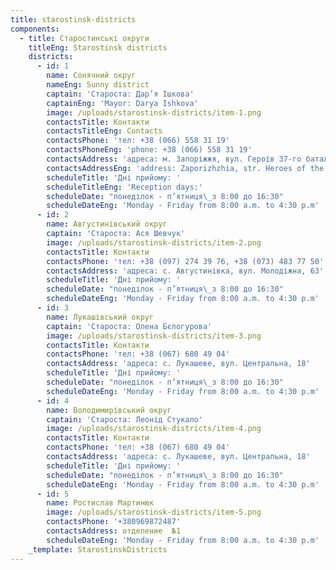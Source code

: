 ```yaml
---
title: starostinsk-districts
components:
  - title: Старостинські округи
    titleEng: Starostinsk districts
    districts:
      - id: 1
        name: Сонячний округ
        nameEng: Sunny district
        captain: 'Староста: Дар’я Ішкова'
        captainEng: 'Mayor: Darya Ishkova'
        image: /uploads/starostinsk-districts/item-1.png
        contactsTitle: Контакти
        contactsTitleEng: Contacts
        contactsPhone: 'тел: +38 (066) 558 31 19'
        contactsPhoneEng: 'phone: +38 (066) 558 31 19'
        contactsAddress: 'адреса: м. Запоріжжя, вул. Героїв 37-го батальйону, 12'
        contactsAddressEng: 'address: Zaporizhzhia, str. Heroes of the 37th Battalion, 12'
        scheduleTitle: 'Дні прийому: '
        scheduleTitleEng: 'Reception days:'
        scheduleDate: "понеділок - п’ятниця\_з 8:00 до 16:30"
        scheduleDateEng: 'Monday - Friday from 8:00 a.m. to 4:30 p.m'
      - id: 2
        name: Августинівський округ
        captain: 'Староста: Ася Шевчук'
        image: /uploads/starostinsk-districts/item-2.png
        contactsTitle: Контакти
        contactsPhone: 'тел: +38 (097) 274 39 76, +38 (073) 483 77 50'
        contactsAddress: 'адреса: с. Августинівка, вул. Молодіжна, 63'
        scheduleTitle: 'Дні прийому: '
        scheduleDate: "понеділок - п’ятниця\_з 8:00 до 16:30"
        scheduleDateEng: 'Monday - Friday from 8:00 a.m. to 4:30 p.m'
      - id: 3
        name: Лукашівський округ
        captain: 'Староста: Олена Бєлогурова'
        image: /uploads/starostinsk-districts/item-3.png
        contactsTitle: Контакти
        contactsPhone: 'тел: +38 (067) 680 49 04'
        contactsAddress: 'адреса: с. Лукашеве, вул. Центральна, 18'
        scheduleTitle: 'Дні прийому: '
        scheduleDate: "понеділок - п’ятниця\_з 8:00 до 16:30"
        scheduleDateEng: 'Monday - Friday from 8:00 a.m. to 4:30 p.m'
      - id: 4
        name: Володимирівський округ
        captain: 'Староста: Леонід Стукало'
        image: /uploads/starostinsk-districts/item-4.png
        contactsTitle: Контакти
        contactsPhone: 'тел: +38 (067) 680 49 04'
        contactsAddress: 'адреса: с. Лукашеве, вул. Центральна, 18'
        scheduleTitle: 'Дні прийому: '
        scheduleDate: "понеділок - п’ятниця\_з 8:00 до 16:30"
        scheduleDateEng: 'Monday - Friday from 8:00 a.m. to 4:30 p.m'
      - id: 5
        name: Ростислав Мартинюк
        image: /uploads/starostinsk-districts/item-5.png
        contactsPhone: '+380969872487'
        contactsAddress: отделение  №1
        scheduleDateEng: 'Monday - Friday from 8:00 a.m. to 4:30 p.m'
    _template: StarostinskDistricts
---
```







